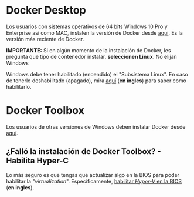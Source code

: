 # Docker Desktop

Los usuarios con sistemas operativos de 64 bits Windows 10 Pro y Enterprise así como MAC, instalen la versión de Docker desde [aquí](https://www.docker.com/products/docker-desktop). Es la versión más reciente de Docker.

**IMPORTANTE:** Si en algún momento de la instalación de Docker, les pregunta que tipo de contenedor instalar, **seleccionen Linux**. No elijan Windows

Windows debe tener habilitado (encendido) el "Subsistema Linux". En caso de tenerlo deshabilitado (apagado), mira [aquí](https://docs.microsoft.com/en-us/windows/wsl/install-win10) (**en ingles**) para saber como habilitarlo.

# Docker Toolbox

Los usuarios de otras versiones de Windows deben instalar Docker desde [aquí](https://docs.docker.com/toolbox/toolbox_install_windows/). 


## ¿Falló la instalación de Docker Toolbox? - Habilita Hyper-C

Lo más seguro es que tengas que actualizar algo en la BIOS para poder habilitar la "*virtualization*". Específicamente, [habilitar *Hyper-V* en la BIOS](https://techcommunity.microsoft.com/t5/itops-talk-blog/step-by-step-enabling-hyper-v-for-use-on-windows-10/ba-p/267945) (**en ingles**).